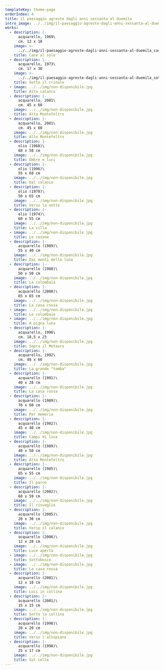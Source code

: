 ```yaml
---
templateKey: theme-page
orderIndex: 4
title: il paesaggio agreste dagli anni sessanta al duemila
intro_image: ../../img/il-paesaggio-agreste-dagli-anni-sessanta-al-duemila.jpg
works:
  - description: |-
      acquarello, 1969\
      cm. 12 x 18
    image: >-
      ../../img/il-paesaggio-agreste-dagli-anni-sessanta-al-duemila_case-al-sole.jpg
    title: Case al sole
  - description: |-
      acquarello, 1973\
      cm. 17 x 30
    image: >-
      ../../img/il-paesaggio-agreste-dagli-anni-sessanta-al-duemila_sotto-il-crinale.jpg
    title: Sotto il crinale
  - image: ../../img/non-disponibile.jpg
    title: Alto calanco
  - description: |-
      acquarello, 2001\
      cm. 45 x 60
    image: ../../img/non-disponibile.jpg
    title: Alto Montefeltro
  - description: |-
      acquarello, 2001\
      cm. 45 x 60
    image: ../../img/non-disponibile.jpg
    title: Alto Montefeltro
  - description: |-
      olio (1968)\
      68 x 58 cm
    image: ../../img/non-disponibile.jpg
    title: Ombre e luci
  - description: |-
      olio (1996)\
      55 x 68 cm
    image: ../../img/non-disponibile.jpg
    title: Dal calanco
  - description: |-
      olio (1970)\
      50 x 65 cm
    image: ../../img/non-disponibile.jpg
    title: Verso la notte
  - description: |-
      olio (1974)\
      60 x 55 cm
    image: ../../img/non-disponibile.jpg
    title: La villa
  - image: ../../img/non-disponibile.jpg
    title: Le cesane
  - description: |-
      acquarello (1989)\
      55 x 40 cm
    image: ../../img/non-disponibile.jpg
    title: Dai monti della luna
  - description: |-
      acquarello (1988)\
      50 x 50 cm
    image: ../../img/non-disponibile.jpg
    title: La colombaia
  - description: |-
      acquarello (2008)\
      65 x 65 cm
    image: ../../img/non-disponibile.jpg
    title: La casa rossa
  - image: ../../img/non-disponibile.jpg
    title: Le colombaie
  - image: ../../img/non-disponibile.jpg
    title: A pigna luna
  - description: |-
      acquarello, 1996\
      cm. 18,5 x 23
    image: ../../img/non-disponibile.jpg
    title: Sopra il Metauro
  - description: |-
      acquarello, 1992\
      cm. 48 x 60
    image: ../../img/non-disponibile.jpg
    title: La grande "tomba"
  - description: |-
      acquarello (1991)\
      40 x 28 cm
    image: ../../img/non-disponibile.jpg
    title: La casa rossa
  - description: |-
      acquarello (1989)\
      70 x 60 cm
    image: ../../img/non-disponibile.jpg
    title: Per memoria
  - description: |-
      acquarello (1982)\
      45 x 40 cm
    image: ../../img/non-disponibile.jpg
    title: Campi di luce
  - description: |-
      acquarello (1989)\
      40 x 50 cm
    image: ../../img/non-disponibile.jpg
    title: Alto Montefeltro
  - description: |-
      acquarello (1985)\
      65 x 55 cm
    image: ../../img/non-disponibile.jpg
    title: Il parco
  - description: |-
      acquarello (2002)\
      68 x 59 cm
    image: ../../img/non-disponibile.jpg
    title: Il risveglio
  - description: |-
      acquarello (2005)\
      20 x 30 cm
    image: ../../img/non-disponibile.jpg
    title: Verso il calanco
  - description: |-
      acquarello (2006)\
      12 x 28 cm
    image: ../../img/non-disponibile.jpg
    title: Luce aperta
  - image: ../../img/non-disponibile.jpg
    title: Sottobosco
  - image: ../../img/non-disponibile.jpg
    title: La casa rossa
  - description: |-
      acquarello (2001)\
      12 x 18 cm
    image: ../../img/non-disponibile.jpg
    title: Luci in collina
  - description: |-
      acquarello (2001)\
      15 x 15 cm
    image: ../../img/non-disponibile.jpg
    title: Sotto la collina
  - description: |-
      acquarello (1998)\
      20 x 20 cm
    image: ../../img/non-disponibile.jpg
    title: Verso l'altopiano
  - description: |-
      acquarello (1998)\
      25 x 17 cm
    image: ../../img/non-disponibile.jpg
    title: Sul colle
---
```


